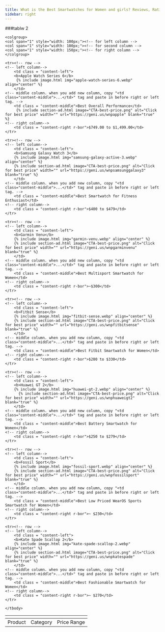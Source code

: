 ```yaml
---
title: What is the Best Smartwatches for Women and girls? Reviews, Ratings & Buying Guide
sidebar: right
---
```




###tablw 2
<!-- read all the comment. it will help you to add column your self-->
<div><!-- scroll class is for the scroll bar and the scroll effect. if don't want this feature, remove the "class = "scroll. css and find .scroll. there also have some comments how you remove scroll."" -->
<table>
    <tr><!-- this is the row for title of your table. i is a single column.read the second comment -->
        <th colspan = "3" class = "top"></th>
        <!-- when you add extra column you have to change colspan here. like you can see colspan = 3 here because there have 3 column. when you and one more column colspan will be 4. on last table where there is 2 column calspan was 2 -->
    </tr>

    <colgroup>
    <col span="1" style="width: 100px;"><!-- for left column -->
    <col span="1" style="width: 100px;"><!-- for second column -->
    <col span="1" style="width: 150px;"><!-- for right column -->
    </colgroup>
  <!-- i change the measurement to px from %. so that you can change the width freely. you can also follow  the next comment  method. also read the next comment. i mention there how you add extra column  -->

  <!-- this is for the width of column. you can change the size of column from here. total width will be 100%. like here 30%+ 30%+ 40%= 100%. you can change the width of column as you want. when you want to add a extra column copy "<col span="1" style="width: %;">" and past in middel of <colgroup></colgroup>. put <col "span="1" style="width: %;">" before the laft <col>. by this you can create a new column before the last column. -->


  <tbody>
    <tr><!-- this row is for the title of column -->
        <td class = "left">Product</td><!--left column of title-->
        <td class = "middle">Category</td><!-- middle column of title. when you add new column copy the  "<td  class="middle">...</td>" tag and past in before right or left tag. read next comments  -->
        <td class = "right r-bor">Price Range</td>
    </tr>


<!--
    <tr><!-- this is the 2nd row which is one is occupied all the column. when you add a new column change the colspan like i say in 2nd commemt.read next comment.
        <td class = "row3 r-bor" colspan="3">orange line</td>
    </tr>
-->


    <tr><!-- row -->
    <!-- left column-->
        <td class = "content-left">
        <b>Apple Watch Series 6</b>
         {% include image.html img="apple-watch-series-6.webp" align="center" %}
        </td>
    <!-- middle column. when you add new column, copy "<td  class="content-middle">...</td>" tag and paste in before right or left tag. -->
        <td class = "content-middle">Best Overall Performance</td>
         {% include section-ad.html image="CTA-best-price.png" alt="Click for best price" width="" url="https://geni.us/wnpapple" blank="true" %}
    <!-- right column-->
        <td class = "content-right r-bor">$749.00 to $1,499.00</td>
    </tr>

    <tr><!-- row -->
    <!-- left column-->
        <td class = "content-left">
        <b>Samsung Galaxy Watch 3</b>
        {% include image.html img="samsung-galaxy-active-3.webp" align="center" %}
        {% include section-ad.html image="CTA-best-price.png" alt="Click for best price" width="" url="https://geni.us/wnpsamsunggalaxy3" blank="true" %}
        </td>
    <!-- middle column. when you add new column, copy "<td  class="content-middle">...</td>" tag and paste in before right or left tag. -->
        <td class = "content-middle">Best Smartwatch for Fitness Enthusiast</td>
    <!-- right column-->
        <td class = "content-right r-bor">$400 to $479</td>
    </tr>

    <tr><!-- row -->
    <!-- left column-->
        <td class = "content-left">
        <b>Garmin Venu</b>
        {% include image.html img="garmin-venu.webp" align="center" %}
        {% include section-ad.html image="CTA-best-price.png" alt="Click for best price" width="" url="https://geni.us/wnpgarminvenu" blank="true" %}
        </td>
    <!-- middle column. when you add new column, copy "<td  class="content-middle">...</td>" tag and paste in before right or left tag. -->
        <td class = "content-middle">Best Multisport Smartwatch for Women</td>
    <!-- right column-->
        <td class = "content-right r-bor">~$300</td>
    </tr>

    <tr><!-- row -->
    <!-- left column-->
        <td class = "content-left">
        <b>Fitbit Sense</b>
        {% include image.html img="fitbit-sense.webp" align="center" %}
        {% include section-ad.html image="CTA-best-price.png" alt="Click for best price" width="" url="https://geni.us/wnpfitbitsense" blank="true" %}
        </td>
    <!-- middle column. when you add new column, copy "<td  class="content-middle">...</td>" tag and paste in before right or left tag. -->
        <td class = "content-middle">Best Fitbit Smartwatch for Women</td>
    <!-- right column-->
        <td class = "content-right r-bor">$280 to $330</td>
    </tr>

    <tr><!-- row -->
    <!-- left column-->
        <td class = "content-left">
        <b>Huawei GT 2</b>
        {% include image.html img="huawei-gt-2.webp" align="center" %}
          {% include section-ad.html image="CTA-best-price.png" alt="Click for best price" width="" url="https://geni.us/wnphuaweigt2" blank="true" %}
        </td>
    <!-- middle column. when you add new column, copy "<td  class="content-middle">...</td>" tag and paste in before right or left tag. -->
        <td class = "content-middle">Best Battery Smartwatch for Women</td>
    <!-- right column-->
        <td class = "content-right r-bor">$250 to $279</td>
    </tr>

    <tr><!-- row -->
    <!-- left column-->
        <td class = "content-left">
        <b>Fossil Sport</b>
        {% include image.html img="fossil-sport.webp" align="center" %}
        {% include section-ad.html image="CTA-best-price.png" alt="Click for best price" width="" url="https://geni.us/wnpfossilsport" blank="true" %}
        </td>
    <!-- middle column. when you add new column, copy "<td  class="content-middle">...</td>" tag and paste in before right or left tag. -->
        <td class = "content-middle">Best Low Priced WearOS Sports Smartwatch for Women</td>
    <!-- right column-->
        <td class = "content-right r-bor">~ $230</td>
    </tr>

    <tr><!-- row -->
    <!-- left column-->
        <td class = "content-left">
        <b>Kate Spade Scallop 2</b>
        {% include image.html img="kate-spade-scallop-2.webp" align="center" %}
        {% include section-ad.html image="CTA-best-price.png" alt="Click for best price" width="" url="https://geni.us/wnpkatespade" blank="true" %}
        </td>
    <!-- middle column. when you add new column, copy "<td  class="content-middle">...</td>" tag and paste in before right or left tag. -->
        <td class = "content-middle">Best Fashionable Smartwatch for Women</td>
    <!-- right column-->
        <td class = "content-right r-bor">~ $270</td>
    </tr>

    </tbody>
</table>
</div>
